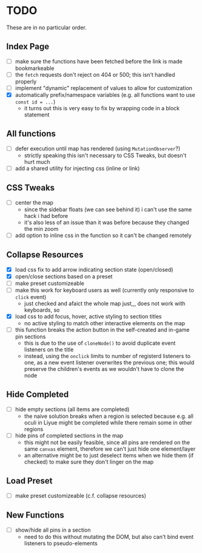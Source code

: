 # TODO
These are in no particular order.

## Index Page
- [ ] make sure the functions have been fetched before the link is made bookmarkeable
- [ ] the `fetch` requests don't reject on 404 or 500; this isn't handled properly
- [ ] implement "dynamic" replacement of values to allow for customization
- [x] automatically prefix/namespace variables (e.g. all functions want to use `const id = ...`)
  - it turns out this is very easy to fix by wrapping code in a block statement

## All functions
- [ ] defer execution until map has rendered (using `MutationObserver`?)
  - strictly speaking this isn't necessary to CSS Tweaks, but doesn't hurt much
- [ ] add a shared utility for injecting css (inline or link) 

## CSS Tweaks
- [ ] center the map
  - since the sidebar floats (we can see behind it) i can't use the same hack i had before
  - it's also less of an issue than it was before because they changed the min zoom
- [ ] add option to inline css in the function so it can't be changed remotely

## Collapse Resources
- [x] load css fix to add arrow indicating section state (open/closed)
- [x] open/close sections based on a preset
- [ ] make preset customizeable
- [ ] make this work for keyboard users as well (currently only responsive to `click` event)
  - just checked and afaict the whole map just,,, does not work with keyboards, so
- [x] load css to add focus, hover, active styling to section titles
  - no active styling to match other interactive elements on the map
- [ ] this function breaks the action button in the self-created and in-game pin sections
  - this is due to the use of `cloneNode()` to avoid duplicate event listeners on the title
  - instead, using the `onclick` limits to number of registerd listeners to one, as a new event
  listener overwrites the previous one; this would preserve the children's events as we wouldn't
  have to clone the node

## Hide Completed
- [ ] hide empty sections (all items are completed)
  - the naive solution breaks when a region is selected because e.g. all oculi in Liyue might be
  completed while there remain some in other regions
- [ ] hide pins of completed sections in the map
  - this might not be easily feasible, since all pins are rendered on the same `canvas` element,
  therefore we can't just hide one element/layer
  - an alternative might be to just deselect items when we hide them (if checked) to make sure they
  don't linger on the map

## Load Preset
- [ ] make preset customizeable (c.f. collapse resources)

## New Functions
- [ ] show/hide all pins in a section
  - need to do this without mutating the DOM, but also can't bind event listeners to
  pseudo-elements
